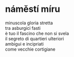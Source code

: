 # náměstí míru

minuscola gloria stretta  
tra asburgici fasti  
è tuo il fascino che non si svela  
il segreto di quartieri ulteriori  
ambigui e incipriati  
come vecchie cortigiane
